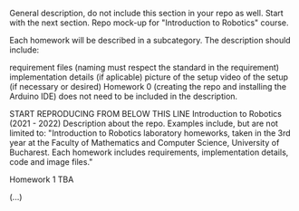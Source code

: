 General description, do not include this section in your repo as well. Start with the next section.
Repo mock-up for "Introduction to Robotics" course.

Each homework will be described in a subcategory. The description should include:

requirement
files (naming must respect the standard in the requirement)
implementation details (if aplicable)
picture of the setup
video of the setup (if necessary or desired)
Homework 0 (creating the repo and installing the Arduino IDE) does not need to be included in the description.

START REPRODUCING FROM BELOW THIS LINE
Introduction to Robotics (2021 - 2022)
Description about the repo. Examples include, but are not limited to: "Introduction to Robotics laboratory homeworks, taken in the 3rd year at the Faculty of Mathematics and Computer Science, University of Bucharest. Each homework includes requirements, implementation details, code and image files."

Homework 1
TBA

(...)
